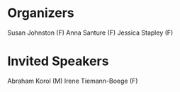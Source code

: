 # Organizers
Susan Johnston (F) 
Anna Santure (F)
Jessica Stapley (F)


# Invited Speakers
Abraham Korol (M)
Irene Tiemann-Boege (F)

